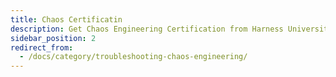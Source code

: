 ```yaml
---
title: Chaos Certificatin
description: Get Chaos Engineering Certification from Harness University
sidebar_position: 2
redirect_from:
  - /docs/category/troubleshooting-chaos-engineering/
---
```


